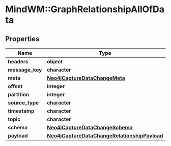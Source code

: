 # MindWM::GraphRelationshipAllOfData


## Properties
Name | Type | Description | Notes
------------ | ------------- | ------------- | -------------
**headers** | **object** |  | 
**message_key** | **character** |  | 
**meta** | [**Neo4jCaptureDataChangeMeta**](Neo4jCaptureDataChange_meta.md) |  | 
**offset** | **integer** |  | 
**partition** | **integer** |  | 
**source_type** | **character** |  | 
**timestamp** | **character** |  | 
**topic** | **character** |  | 
**schema** | [**Neo4jCaptureDataChangeSchema**](Neo4jCaptureDataChange_schema.md) |  | 
**payload** | [**Neo4jCaptureDataChangeRelationshipPayload**](Neo4jCaptureDataChangeRelationshipPayload.md) |  | 


